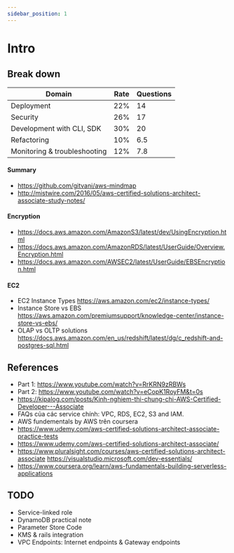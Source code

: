 ```yaml
---
sidebar_position: 1
---
```


# Intro

## Break down

| Domain                       | Rate | Questions |
| ---------------------------- | ---- | --------- |
| Deployment                   | 22%  | 14        |
| Security                     | 26%  | 17        |
| Development with CLI, SDK    | 30%  | 20        |
| Refactoring                  | 10%  | 6.5       |
| Monitoring & troubleshooting | 12%  | 7.8       |

#### Summary

- https://github.com/gitvani/aws-mindmap
- http://mistwire.com/2016/05/aws-certified-solutions-architect-associate-study-notes/

#### Encryption

- https://docs.aws.amazon.com/AmazonS3/latest/dev/UsingEncryption.html
- https://docs.aws.amazon.com/AmazonRDS/latest/UserGuide/Overview.Encryption.html
- https://docs.aws.amazon.com/AWSEC2/latest/UserGuide/EBSEncryption.html

#### EC2

- EC2 Instance Types https://aws.amazon.com/ec2/instance-types/
- Instance Store vs EBS https://aws.amazon.com/premiumsupport/knowledge-center/instance-store-vs-ebs/
- OLAP vs OLTP solutions https://docs.aws.amazon.com/en_us/redshift/latest/dg/c_redshift-and-postgres-sql.html

## References

- Part 1: https://www.youtube.com/watch?v=RrKRN9zRBWs
- Part 2: https://www.youtube.com/watch?v=eCopK1RoyFM&t=0s
- https://kipalog.com/posts/Kinh-nghiem-thi-chung-chi-AWS-Certified-Developer---Associate
- FAQs của các service chính: VPC, RDS, EC2, S3 and IAM.
- AWS fundementals by AWS trên coursera
- https://www.udemy.com/aws-certified-solutions-architect-associate-practice-tests
- https://www.udemy.com/aws-certified-solutions-architect-associate/
- https://www.pluralsight.com/courses/aws-certified-solutions-architect-associate
  https://visualstudio.microsoft.com/dev-essentials/
- https://www.coursera.org/learn/aws-fundamentals-building-serverless-applications

## TODO

- Service-linked role
- DynamoDB practical note
- Parameter Store Code
- KMS & rails integration
- VPC Endpoints: Internet endpoints & Gateway endpoints
